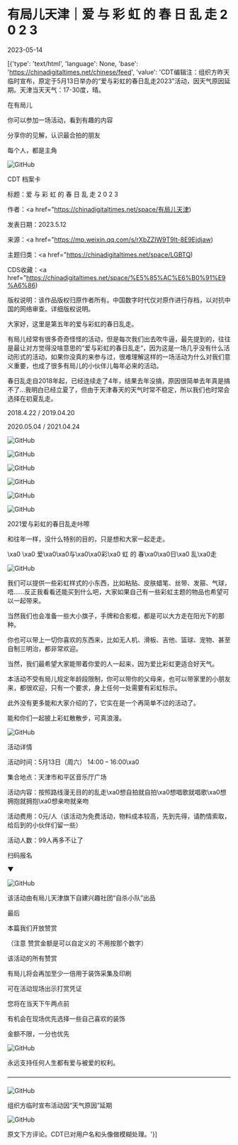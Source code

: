 # 有局儿天津｜爱 与 彩 虹 的 春 日 乱 走 2 0 2 3

2023-05-14

[{'type': 'text/html', 'language': None, 'base': 'https://chinadigitaltimes.net/chinese/feed', 'value': 'CDT编辑注：组织方昨天临时宣布，原定于5月13日举办的“爱与彩虹的春日乱走2023”活动，因天气原因延期。天津当天天气：17-30度，晴。

在有局儿

你可以参加一场活动，看到有趣的内容

分享你的见解，认识最合拍的朋友

每个人，都是主角

![GitHub](https://chinadigitaltimes.net/chinese/files/2023/05/post-695935-645fbb4b132a9.)



CDT 档案卡

标题：爱 与 彩 虹 的 春 日 乱 走 2 0 2 3

作者：<a href="https://chinadigitaltimes.net/space/有局儿天津)

发表日期：2023.5.12

来源：<a href="https://mp.weixin.qq.com/s/rXbZZIW9T9lt-8E9Ejdjaw)

主题归类：<a href="https://chinadigitaltimes.net/space/LGBTQ)

CDS收藏：<a href="https://chinadigitaltimes.net/space/%E5%85%AC%E6%B0%91%E9%A6%86)

版权说明：该作品版权归原作者所有。中国数字时代仅对原作进行存档，以对抗中国的网络审查。详细版权说明。





大家好，这里是第五年的爱与彩虹的春日乱走。

有局儿经常有很多奇奇怪怪的活动，但是每次我们出去吹牛逼，最先提到的，往往是最让对方觉得没啥意思的“爱与彩虹的春日乱走“，因为这是一场几乎没有什么活动形式的活动，如果你没真的来参与过，很难理解这样的一场活动为什么对我们意义重要，也成了很多有局儿的小伙伴儿每年必来的活动。

春日乱走自2018年起，已经连续走了4年，结果去年没搞，原因很简单去年真是搞不了…我明白已经立夏了，但由于天津春天的天气时常不稳定，所以我们也时常会选择在初夏乱走。

2018.4.22 / 2019.04.20

2020.05.04 / 2021.04.24

![GitHub](https://chinadigitaltimes.net/chinese/files/2023/05/post-695935-645fbb4b1fb36.)

![GitHub](https://chinadigitaltimes.net/chinese/files/2023/05/post-695935-645fbb4b2f370.)

![GitHub](https://chinadigitaltimes.net/chinese/files/2023/05/post-695935-645fbb4b3c385.)

![GitHub](https://chinadigitaltimes.net/chinese/files/2023/05/post-695935-645fbb4b4abec.)

![GitHub](https://chinadigitaltimes.net/chinese/files/2023/05/post-695935-645fbb4b58e33.)

![GitHub](https://chinadigitaltimes.net/chinese/files/2023/05/post-695935-645fbb4b69685.)

2021爱与彩虹的春日乱走咔嚓

和往年一样，没什么特别的目的，只是想和大家一起走走。

\xa0 \xa0 爱\xa0\xa0与\xa0\xa0彩\xa0 虹 的 春\xa0\xa0日\xa0 乱\xa0走

![GitHub](https://chinadigitaltimes.net/chinese/files/2023/05/post-695935-645fbb4b729b8.)

我们可以提供一些彩虹样式的小东西，比如粘贴、皮肤蜡笔、丝带、发箍、气球，唔……反正我看看还能买到什么吧，大家如果自己有一些彩虹主题的物品也希望可以一起带来。

当然我们也会准备一些大小旗子，手牌和合影框，都是可以大方走在阳光下的那种。

你也可以带上一切你喜欢的东西来，比如无人机、滑板、吉他、篮球、宠物、甚至自制三明治，都非常欢迎。

当然，我们最希望大家能带着你爱的人一起来，因为爱比彩虹更适合好天气。

本活动不受有局儿规定年龄段限制，你可以带你的父母来，也可以带家里的小朋友来，都很欢迎，只有一个要求，身上任何一处需要有彩虹标示。

此外没有更多能和大家介绍的了，它实在是一个再简单不过的活动了。

能和你们一起披上彩虹散散步，可真浪漫。

![GitHub](https://chinadigitaltimes.net/chinese/files/2023/05/post-695935-645fbb4b80e7e.)

活动详情

活动时间：5月13日（周六） 14:00 &#8211; 16:00\xa0

集合地点：天津市和平区音乐厅广场

活动内容：按照路线漫无目的的乱走\xa0想自拍就自拍\xa0想唱歌就唱歌\xa0想拥抱就拥抱\xa0想亲吻就亲吻

活动费用：0元/人（该活动为免费活动，物料成本较高，先到先得，请酌情索取，给后到的小伙伴们留一些）

活动人数：99人再多不让了

扫码报名

▼

![GitHub](https://chinadigitaltimes.net/chinese/files/2023/05/post-695935-645fbb4b95cb2.png)

该活动由有局儿天津旗下自建兴趣社团“自杀小队”出品

最后

本篇我们开放赞赏

（注意 赞赏金额是可以自定义的 不用按那个数字）

该活动的所有赞赏

有局儿将会再加至少一倍用于装饰采集及印刷

可在活动现场出示打赏凭证

您将在当天下午两点前

有机会在现场优先选择一些自己喜欢的装饰

金额不限，一分也优先

![GitHub](https://chinadigitaltimes.net/chinese/files/2023/05/post-695935-645fbb4b9e6a6.)

永远支持任何人生都有爱与被爱的权利。

————————————————————————————————————

![GitHub](https://chinadigitaltimes.net/chinese/files/2023/05/Screen-Shot-2023-05-13-at-9.25.44-AM.png)

组织方临时宣布活动因“天气原因”延期

![GitHub](https://chinadigitaltimes.net/chinese/files/2023/05/Screen-Shot-2023-05-13-at-9.27.29-AM-1.png)

原文下方评论。CDT已对用户名和头像做模糊处理。'}]
